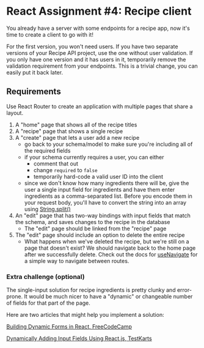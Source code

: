 # React Assignment #4: Recipe client

You already have a server with some endpoints for a recipe app, now it's time to create a client to go with it!

For the first version, you won't need users. If you have two separate versions of your Recipe API project, use the one without user validation. If you only have one version and it has users in it, temporarily remove the validation requirement from your endpoints. This is a trivial change, you can easily put it back later.

## Requirements

Use React Router to create an application with multiple pages that share a layout.

1. A "home" page that shows all of the recipe titles
1. A "recipe" page that shows a single recipe
1. A "create" page that lets a user add a new recipe
   - go back to your schema/model to make sure you're including all of the required fields
   - if your schema currently requires a user, you can either
     - comment that out
     - change `required` to `false`
     - temporarily hard-code a valid user ID into the client
   - since we don't know how many ingredients there will be, give the user a single input field for ingredients and have them enter ingredients as a comma-separated list. Before you encode them in your request body, you'll have to convert the string into an array using [String.split()](https://developer.mozilla.org/en-US/docs/Web/JavaScript/Reference/Global_Objects/String/split)
1. An "edit" page that has two-way bindings with input fields that match the schema, and saves changes to the recipe in the database
   - The "edit" page should be linked from the "recipe" page
1. The "edit" page should include an option to delete the entire recipe
   - What happens when we've deleted the recipe, but we're still on a page that doesn't exist? We should navigate back to the home page after we successfully delete. Check out the docs for [useNavigate](https://reactrouter.com/en/main/hooks/use-navigate) for a simple way to navigate between routes.

### Extra challenge (optional)

The single-input solution for recipe ingredients is pretty clunky and error-prone. It would be much nicer to have a "dynamic" or changeable number of fields for that part of the page.

Here are two articles that might help you implement a solution:

[Building Dynamic Forms in React, FreeCodeCamp](https://www.freecodecamp.org/news/build-dynamic-forms-in-react/)

[Dynamically Adding Input Fields Using React.js, TestKarts](https://www.testkarts.com/blog/dynamic-input-create-delete)
